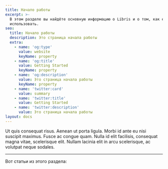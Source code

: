 ```yaml
---
title: Начало работы
excerpt: >-
  В этом разделе вы найдёте основную информацию о Libris и о том, как его
  использовать.
seo:
  title: Начало работы
  description: Это страница начала работы
  extra:
    - name: 'og:type'
      value: website
      keyName: property
    - name: 'og:title'
      value: Getting Started
      keyName: property
    - name: 'og:description'
      value: Это страница начала работы
      keyName: property
    - name: 'twitter:card'
      value: summary
    - name: 'twitter:title'
      value: Getting Started
    - name: 'twitter:description'
      value: Это страница начала работы
layout: docs
---
```

Ut quis consequat risus. Aenean ut porta ligula. Morbi id ante eu nisi suscipit maximus. Fusce ac congue quam. Nulla id elit facilisis, consequat magna vitae, scelerisque elit. Nullam lacinia elit in arcu scelerisque, ac volutpat neque sodales.

***

Вот статьи из этого раздела:
